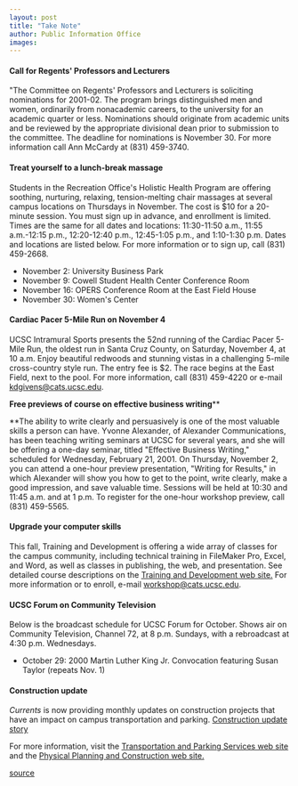 ```yaml
---
layout: post
title: "Take Note"
author: Public Information Office
images:
---
```


#### Call for Regents' Professors and Lecturers

"The Committee on Regents' Professors and Lecturers is soliciting nominations for 2001-02. The program brings distinguished men and women, ordinarily from nonacademic careers, to the university for an academic quarter or less. Nominations should originate from academic units and be reviewed by the appropriate divisional dean prior to submission to the committee. The deadline for nominations is November 30. For more information call Ann McCardy at (831) 459-3740.

#### Treat yourself to a lunch-break massage

Students in the Recreation Office's Holistic Health Program are offering soothing, nurturing, relaxing, tension-melting chair massages at several campus locations on Thursdays in November. The cost is $10 for a 20-minute session. You must sign up in advance, and enrollment is limited. Times are the same for all dates and locations: 11:30-11:50 a.m., 11:55 a.m.-12:15 p.m., 12:20-12:40 p.m., 12:45-1:05 p.m., and 1:10-1:30 p.m. Dates and locations are listed below. For more information or to sign up, call (831) 459-2668.

* November 2: University Business Park
* November 9: Cowell Student Health Center Conference Room
* November 16: OPERS Conference Room at the East Field House
* November 30: Women's Center

#### Cardiac Pacer 5-Mile Run on November 4

UCSC Intramural Sports presents the 52nd running of the Cardiac Pacer 5-Mile Run, the oldest run in Santa Cruz County, on Saturday, November 4, at 10 a.m. Enjoy beautiful redwoods and stunning vistas in a challenging 5-mile cross-country style run. The entry fee is $2. The race begins at the East Field, next to the pool. For more information, call (831) 459-4220 or e-mail kdgivens@cats.ucsc.edu.

**Free previews of course on effective business writing****  
  
**The ability to write clearly and persuasively is one of the most valuable skills a person can have. Yvonne Alexander, of Alexander Communications, has been teaching writing seminars at UCSC for several years, and she will be offering a one-day seminar, titled "Effective Business Writing," scheduled for Wednesday, February 21, 2001\. On Thursday, November 2, you can attend a one-hour preview presentation, "Writing for Results," in which Alexander will show you how to get to the point, write clearly, make a good impression, and save valuable time. Sessions will be held at 10:30 and 11:45 a.m. and at 1 p.m. To register for the one-hour workshop preview, call (831) 459-5565.

#### Upgrade your computer skills

This fall, Training and Development is offering a wide array of classes for the campus community, including technical training in FileMaker Pro, Excel, and Word, as well as classes in publishing, the web, and presentation. See detailed course descriptions on the [Training and Development web site.][1] For more information or to enroll, e-mail workshop@cats.ucsc.edu.

#### UCSC Forum on Community Television

Below is the broadcast schedule for UCSC Forum for October. Shows air on Community Television, Channel 72, at 8 p.m. Sundays, with a rebroadcast at 4:30 p.m. Wednesdays.

* October 29: 2000 Martin Luther King Jr. Convocation featuring Susan Taylor (repeats Nov. 1)

#### Construction update

_Currents_ is now providing monthly updates on construction projects that have an impact on campus transportation and parking. [Construction update story][2]

For more information, visit the [Transportation and Parking Services web site][3] and the [Physical Planning and Construction web site.][4]

  

[1]: http://www2.ucsc.edu/train-dev/
[2]: ../../construction.html
[3]: http://www2.ucsc.edu/taps/
[4]: http://www2.ucsc.edu/ppc/

[source](http://www1.ucsc.edu/currents/00-01/10-30/takenote.html "Permalink to takenote")
